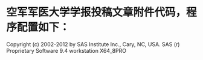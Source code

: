 # 空军军医大学学报投稿文章附件代码，程序配置如下：
Copyright (c) 2002-2012 by SAS Institute Inc., Cary, NC, USA.
SAS (r) Proprietary Software 9.4 
workstation X64_8PRO
